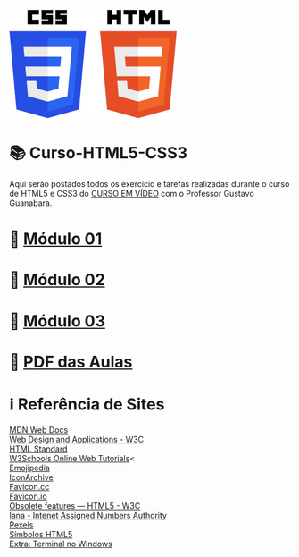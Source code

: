 ![image](https://github.com/ArgemiroC/Curso-Html5-Css3/blob/main/html-css/Modulo%201/imagens-extras/CSS3_and_HTML5-300.jpg)

# :books: Curso-HTML5-CSS3

Aqui serão postados todos os exercício e tarefas realizadas durante o curso de HTML5 e CSS3 do [CURSO EM VÍDEO](https://www.youtube.com/playlist?list=PLHz_AreHm4dkZ9-atkcmcBaMZdmLHft8n) com o Professor Gustavo Guanabara.

# :file_folder: [Módulo 01](https://github.com/ArgemiroC/Curso-Html5-Css3/blob/main/html-css/Modulo%201/README.md)<br>
# :file_folder: [Módulo 02](https://github.com/ArgemiroC/Curso-Html5-Css3/blob/main/html-css/Modulo%202/README.md)<br>
# :file_folder: [Módulo 03](https://github.com/ArgemiroC/Curso-Html5-Css3/blob/main/html-css/Modulo%203/README.md)<br>
# :file_folder: [PDF das Aulas](https://github.com/ArgemiroC/Curso-Html5-Css3/tree/main/html-css/aulas-pdf)<br>

# :information_source: Referência de Sites
[MDN Web Docs](https://developer.mozilla.org/pt-BR/)<br>
[Web Design and Applications - W3C](https://www.w3.org/standards/webdesign/)<br>
[HTML Standard](https://html.spec.whatwg.org/)<br>
[W3Schools Online Web Tutorials](https://www.w3schools.com/)<<br>
[Emojipedia](https://emojipedia.org/)<br>
[IconArchive](https://iconarchive.com/)<br>
[Favicon.cc](https://www.favicon.cc/)<br>
[Favicon.io](https://favicon.io/)<br>
[Obsolete features — HTML5 - W3C](https://www.w3.org/TR/2014/REC-html5-20141028/obsolete.html)<br>
[Iana - Intenet Assigned Numbers Authority](https://www.iana.org/assignments/media-types/media-types.xhtml)<br>
[Pexels](https://www.pexels.com/pt-br/)<br>
[Símbolos HTML5](https://erikasarti.com/html/dingbats-simbolos-desenhos/)<br>
[Extra: Terminal no Windows](https://blog.cod3r.com.br/terminal-no-windows/)<br>
